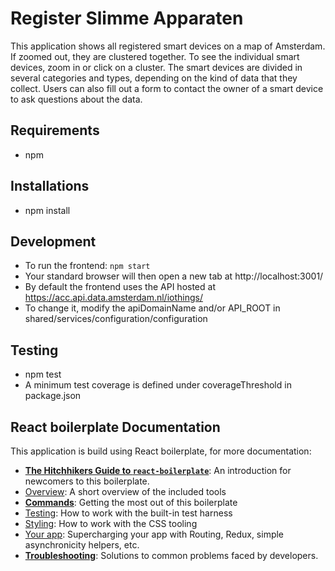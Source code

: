 
# Register Slimme Apparaten
This application shows all registered smart devices on a map of Amsterdam. If zoomed out, they are clustered together. To see the individual smart devices, zoom in or click on a cluster. The smart devices are divided in several categories and types, depending on the kind of data that they collect. Users can also fill out a form to contact the owner of a smart device to ask questions about the data.

## Requirements
- npm

## Installations
- npm install

## Development
- To run the frontend: ```npm start```
- Your standard browser will then open a new tab at http://localhost:3001/
- By default the frontend uses the API hosted at https://acc.api.data.amsterdam.nl/iothings/
- To change it, modify the apiDomainName and/or API_ROOT in shared/services/configuration/configuration


## Testing
- npm test
- A minimum test coverage is defined under coverageThreshold in package.json


## React boilerplate Documentation
This application is build using React boilerplate, for more documentation:

* [**The Hitchhikers Guide to `react-boilerplate`**](docs/general/introduction.md): An introduction for newcomers to this boilerplate.
* [Overview](docs/general): A short overview of the included tools
* [**Commands**](docs/general/commands.md): Getting the most out of this boilerplate
* [Testing](docs/testing): How to work with the built-in test harness
* [Styling](docs/css): How to work with the CSS tooling
* [Your app](docs/js): Supercharging your app with Routing, Redux, simple
  asynchronicity helpers, etc.
* [**Troubleshooting**](docs/general/gotchas.md): Solutions to common problems faced by developers.

